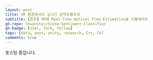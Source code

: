 ```yaml
---
layout: post
title: VR 환경에서의 실시간 광학흐름추정
subtitle: [졸전] VR에 Real-Time Optical Flow Estimation을 시뮬레이션
gh-repo: lhwanstar/Scene-Sentiment-Classifier
gh-badge: [star, fork, follow]
tags: [data, post, unity, research, C++, C#]
comments: true
---
```


포스팅 중입니다.
